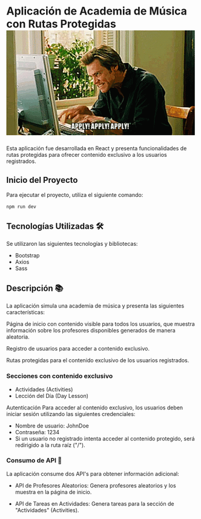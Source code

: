 # Aplicación de Academia de Música con Rutas Protegidas ![Alt text](image-1.png)

Esta aplicación fue desarrollada en React y presenta funcionalidades de rutas protegidas para ofrecer contenido exclusivo a los usuarios registrados.

## Inicio del Proyecto

Para ejecutar el proyecto, utiliza el siguiente comando:

```sh
npm run dev
```

## Tecnologías Utilizadas 🛠️

Se utilizaron las siguientes tecnologías y bibliotecas:

* Bootstrap
* Axios
* Sass

## Descripción 📚

La aplicación simula una academia de música y presenta las siguientes características:

Página de inicio con contenido visible para todos los usuarios, que muestra información sobre los profesores disponibles generados de manera aleatoria.

Registro de usuarios para acceder a contenido exclusivo.

Rutas protegidas para el contenido exclusivo de los usuarios registrados.

### Secciones con contenido exclusivo

* Actividades (Activities)
* Lección del Día (Day Lesson)

Autenticación
Para acceder al contenido exclusivo, los usuarios deben iniciar sesión utilizando las siguientes credenciales:

* Nombre de usuario: JohnDoe
* Contraseña: 1234
* Si un usuario no registrado intenta acceder al contenido protegido, será redirigido a la ruta raíz ("/").

### Consumo de API 🤖

La aplicación consume dos API's para obtener información adicional:

* API de Profesores Aleatorios: Genera profesores aleatorios y los muestra en la página de inicio.

* API de Tareas en Actividades: Genera tareas para la sección de "Actividades" (Activities).
